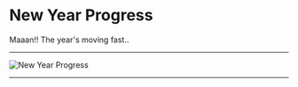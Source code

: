 # New Year Progress

Maaan!! The year's moving fast..

---
![New Year Progress](https://user-images.githubusercontent.com/30528167/152500504-8017a7e5-5482-4ae0-bd07-313fe1e31ac6.png)

---
